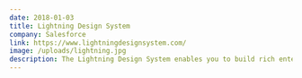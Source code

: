 ```yaml
---
date: 2018-01-03
title: Lightning Design System
company: Salesforce
link: https://www.lightningdesignsystem.com/
image: /uploads/lightning.jpg
description: The Lightning Design System enables you to build rich enterprise experiences and custom applications with the patterns and established best practices that are native to Salesforce.
---
```

